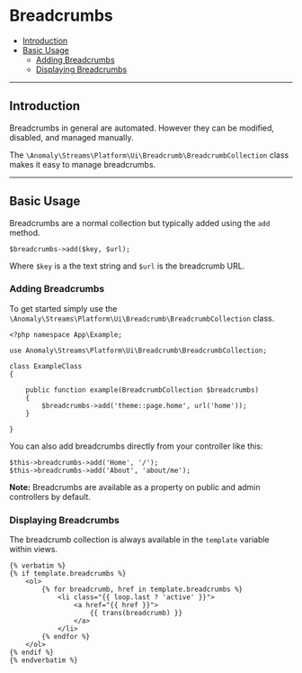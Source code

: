 # Breadcrumbs

- [Introduction](#introduction)
- [Basic Usage](#basic-usage)
	- [Adding Breadcrumbs](#adding-breadcrumbs)
	- [Displaying Breadcrumbs](#displaying-breadcrumbs)

<hr>

<a name="introduction"></a>
## Introduction

Breadcrumbs in general are automated. However they can be modified, disabled, and managed manually.

The `\Anomaly\Streams\Platform\Ui\Breadcrumb\BreadcrumbCollection` class makes it easy to manage breadcrumbs.

<hr>

<a name="basic-usage"></a>
## Basic Usage

Breadcrumbs are a normal collection but typically added using the `add` method.

	$breadcrumbs->add($key, $url);

Where `$key` is a the text string and `$url` is the breadcrumb URL.

<a name="adding-breadcrumbs"></a>
### Adding Breadcrumbs

To get started simply use the `\Anomaly\Streams\Platform\Ui\Breadcrumb\BreadcrumbCollection` class.

	<?php namespace App\Example;

	use Anomaly\Streams\Platform\Ui\Breadcrumb\BreadcrumbCollection;

	class ExampleClass
	{

		public function example(BreadcrumbCollection $breadcrumbs)
		{
			$breadcrumbs->add('theme::page.home', url('home'));
		}

	}

You can also add breadcrumbs directly from your controller like this:

    $this->breadcrumbs->add('Home', '/');
    $this->breadcrumbs->add('About', 'about/me');

<div class="alert alert-info">
<strong>Note:</strong> Breadcrumbs are available as a property on public and admin controllers by default.
</div>

<a name="displaying-breadcrumbs"></a>
### Displaying Breadcrumbs

The breadcrumb collection is always available in the `template` variable within views.

    {% verbatim %}
	{% if template.breadcrumbs %}
	    <ol>
	        {% for breadcrumb, href in template.breadcrumbs %}
	            <li class="{{ loop.last ? 'active' }}">
	                <a href="{{ href }}">
	                    {{ trans(breadcrumb) }}
	                </a>
	            </li>
	        {% endfor %}
	    </ol>
	{% endif %}
	{% endverbatim %}
